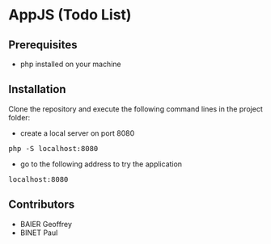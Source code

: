 # AppJS (Todo List)

## Prerequisites

- php installed on your machine

## Installation

Clone the repository and execute the following command lines in the project folder:

- create a local server on port 8080

<pre>php -S localhost:8080</pre>

- go to the following address to try the application

<pre>localhost:8080</pre>

## Contributors

- BAIER Geoffrey
- BINET Paul

